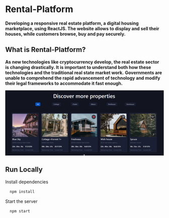 # Rental-Platform

**Developing a responsive real estate platform, a digital housing marketplace, using ReactJS. The website allows to display and sell their houses, while customers browse, buy and pay securely.**

## What is Rental-Platform?

**As new technologies like cryptocurrency develop, the real estate sector is changing drastically. It is important to understand both how these technologies and the traditional real state market work.**
**Governments are unable to comprehend the rapid advancement of technology and modify their legal frameworks to accommodate it fast enough.**

![alt text](public/image.png)

## Run Locally

Install dependencies

```bash
  npm install
```

Start the server

```bash
  npm start
```